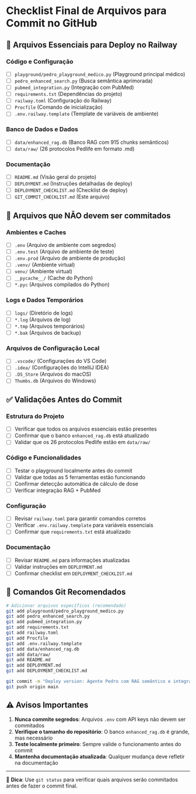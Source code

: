 # Checklist Final de Arquivos para Commit no GitHub

## 📁 Arquivos Essenciais para Deploy no Railway

### Código e Configuração
- [ ] `playground/pedro_playground_medico.py` (Playground principal médico)
- [ ] `pedro_enhanced_search.py` (Busca semântica aprimorada)
- [ ] `pubmed_integration.py` (Integração com PubMed)
- [ ] `requirements.txt` (Dependências do projeto)
- [ ] `railway.toml` (Configuração do Railway)
- [ ] `Procfile` (Comando de inicialização)
- [ ] `.env.railway.template` (Template de variáveis de ambiente)

### Banco de Dados e Dados
- [ ] `data/enhanced_rag.db` (Banco RAG com 915 chunks semânticos)
- [ ] `data/raw/` (26 protocolos Pedlife em formato .md)

### Documentação
- [ ] `README.md` (Visão geral do projeto)
- [ ] `DEPLOYMENT.md` (Instruções detalhadas de deploy)
- [ ] `DEPLOYMENT_CHECKLIST.md` (Checklist de deploy)
- [ ] `GIT_COMMIT_CHECKLIST.md` (Este arquivo)

## 🚫 Arquivos que NÃO devem ser commitados

### Ambientes e Caches
- [ ] `.env` (Arquivo de ambiente com segredos)
- [ ] `.env.test` (Arquivo de ambiente de teste)
- [ ] `.env.prod` (Arquivo de ambiente de produção)
- [ ] `.venv/` (Ambiente virtual)
- [ ] `venv/` (Ambiente virtual)
- [ ] `__pycache__/` (Cache do Python)
- [ ] `*.pyc` (Arquivos compilados do Python)

### Logs e Dados Temporários
- [ ] `logs/` (Diretório de logs)
- [ ] `*.log` (Arquivos de log)
- [ ] `*.tmp` (Arquivos temporários)
- [ ] `*.bak` (Arquivos de backup)

### Arquivos de Configuração Local
- [ ] `.vscode/` (Configurações do VS Code)
- [ ] `.idea/` (Configurações do IntelliJ IDEA)
- [ ] `.DS_Store` (Arquivos do macOS)
- [ ] `Thumbs.db` (Arquivos do Windows)

## ✅ Validações Antes do Commit

### Estrutura do Projeto
- [ ] Verificar que todos os arquivos essenciais estão presentes
- [ ] Confirmar que o banco `enhanced_rag.db` está atualizado
- [ ] Validar que os 26 protocolos Pedlife estão em `data/raw/`

### Código e Funcionalidades
- [ ] Testar o playground localmente antes do commit
- [ ] Validar que todas as 5 ferramentas estão funcionando
- [ ] Confirmar detecção automática de cálculo de dose
- [ ] Verificar integração RAG + PubMed

### Configuração
- [ ] Revisar `railway.toml` para garantir comandos corretos
- [ ] Verificar `.env.railway.template` para variáveis essenciais
- [ ] Confirmar que `requirements.txt` está atualizado

### Documentação
- [ ] Revisar `README.md` para informações atualizadas
- [ ] Validar instruções em `DEPLOYMENT.md`
- [ ] Confirmar checklist em `DEPLOYMENT_CHECKLIST.md`

## 📝 Comandos Git Recomendados

```bash
# Adicionar arquivos específicos (recomendado)
git add playground/pedro_playground_medico.py
git add pedro_enhanced_search.py
git add pubmed_integration.py
git add requirements.txt
git add railway.toml
git add Procfile
git add .env.railway.template
git add data/enhanced_rag.db
git add data/raw/
git add README.md
git add DEPLOYMENT.md
git add DEPLOYMENT_CHECKLIST.md

git commit -m "Deploy version: Agente Pedro com RAG semântico e integração PubMed"
git push origin main
```

## ⚠️ Avisos Importantes

1. **Nunca commite segredos**: Arquivos `.env` com API keys não devem ser commitados
2. **Verifique o tamanho do repositório**: O banco `enhanced_rag.db` é grande, mas necessário
3. **Teste localmente primeiro**: Sempre valide o funcionamento antes do commit
4. **Mantenha documentação atualizada**: Qualquer mudança deve refletir na documentação

---

📝 **Dica**: Use `git status` para verificar quais arquivos serão commitados antes de fazer o commit final.
